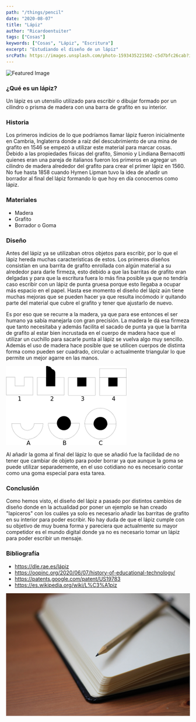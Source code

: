 ```yaml
---
path: "/things/pencil"
date: "2020-08-07"
title: "Lápiz"
author: "Ricardoentuiter"
tags: ["Cosas"]
keywords: ["Cosas", "Lápiz", "Escritura"]
excerpt: "Estudiando el diseño de un lápiz"
srcPath: https://images.unsplash.com/photo-1593435221502-c5d7bfc26cab?ixlib=rb-1.2.1&ixid=eyJhcHBfaWQiOjEyMDd9&auto=format&fit=crop&w=2000&q=80
---
```


![Featured Image](https://images.unsplash.com/photo-1593435221502-c5d7bfc26cab?ixlib=rb-1.2.1&ixid=eyJhcHBfaWQiOjEyMDd9&auto=format&fit=crop&w=2000&q=80 "Photo by Umberto on Unsplash")

### ¿Qué es un lápiz?

Un lápiz es un utensilio utilizado para escribir o dibujar formado por un cilindro o prisma de madera con una barra de grafito en su interior.

### Historia

Los primeros indicios de lo que podríamos llamar lápiz fueron inicialmente en Cambria, Inglaterra donde a raíz del descubrimiento de una mina de grafito en 1546 se empezó a utilizar este material para marcar cosas. Debido a las propiedades físicas del grafito, Simonio y Lindiana Bernacotti quienes eran una pareja de italianos fueron los primeros en agregar un cilindro de madera alrededor del grafito para crear el primer lápiz en 1560. No fue hasta 1858 cuando Hymen Lipman tuvo la idea de añadir un borrador al final del lápiz formando lo que hoy en día conocemos como lápiz.

### Materiales

- Madera
- Grafito
- Borrador o Goma

### Diseño

Antes del lápiz ya se utilizaban otros objetos para escribir, por lo que el lápiz hereda muchas características de estos. Los primeros diseños consistían en una barrita de grafito enrollada con algún material a su alrededor para darle firmeza, esto debido a que las barritas de grafito eran delgadas y para que la escritura fuera lo más fina posible ya que no tendría caso escribir con un lápiz de punta gruesa porque esto llegaba a ocupar más espacio en el papel. Hasta ese momento el diseño del lápiz aún tiene muchas mejoras que se pueden hacer ya que resulta incómodo ir quitando parte del material que cubre el grafito y tener que ajustarlo de nuevo.

Es por eso que se recurre a la madera, ya que para ese entonces el ser humano ya sabía manejarla con gran precisión. La madera le dá esa firmeza que tanto necesitaba y además facilita el sacado de punta ya que la barrita de grafito al estar bien incrustada en el cuerpo de madera hace que el utilizar un cuchillo para sacarle punta al lápiz se vuelva algo muy sencillo. Además el uso de madera hace posible que se utilicen cuerpos de distinta forma como pueden ser cuadrado, circular o actualmente triangular lo que permite un mejor agarre en las manos.

<a href="https://es.wikipedia.org/wiki/L%C3%A1piz#/media/Archivo:Pencil_manufacture.svg">

![Formas de incrustar una barrita de grafito](./madera.png)

</a>

Al añadir la goma al final del lápiz lo que se añadió fue la facilidad de no tener que cambiar de objeto para poder borrar ya que aunque la goma se puede utilizar separademente, en el uso cotidiano no es necesario contar como una goma especial para esta tarea.

### Conclusión

Como hemos visto, el diseño del lápiz a pasado por distintos cambios de diseño donde en la actualidad por poner un ejemplo se han creado "lapiceros" con los cuáles ya solo es necesario añadir las barritas de grafito en su interior para poder escribir. No hay duda de que el lápiz cumple con su objetivo de muy buena forma y pareciera que actualmente su mayor competidor es el mundo digital donde ya no es necesario tomar un lápiz para poder escribir un mensaje.

### Bibliografía

- https://dle.rae.es/lápiz
- https://oopinc.org/2020/06/07/history-of-educational-technology/
- https://patents.google.com/patent/US19783
- https://es.wikipedia.org/wiki/L%C3%A1piz

![Photo by Jan Kahánek on Unsplash](./lapizfinal.jpg)
